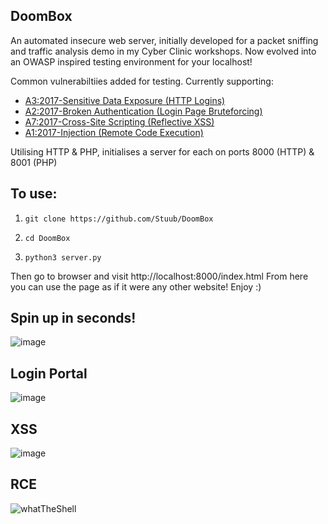 <h2>DoomBox</h2>
An automated insecure web server, initially developed for a packet sniffing and traffic analysis demo in my Cyber Clinic workshops. Now evolved into an OWASP inspired testing environment for your localhost!


Common vulnerabiltiies added for testing. Currently supporting:
  - [A3:2017-Sensitive Data Exposure (HTTP Logins)](https://owasp.org/www-project-top-ten/2017/A3_2017-Sensitive_Data_Exposure "A3:2017-Sensitive Data Exposure (HTTP Logins)")
  - [A2:2017-Broken Authentication (Login Page Bruteforcing)](https://owasp.org/www-project-top-ten/2017/A2_2017-Broken_Authentication "A2:2017-Broken Authentication (Login Page Bruteforcing)")
  - [A7:2017-Cross-Site Scripting (Reflective XSS)](https://owasp.org/www-project-top-ten/2017/A7_2017-Cross-Site_Scripting_(XSS))
  - [A1:2017-Injection (Remote Code Execution)](https://owasp.org/www-project-top-ten/2017/A1_2017-Injection "A1:2017-Injection (Remote Code Execution)")

Utilising HTTP & PHP, initialises a server for each on ports 8000 (HTTP) & 8001 (PHP)

<h2>To use:</h2>

1. `git clone https://github.com/Stuub/DoomBox`

2. `cd DoomBox`

3. `python3 server.py`

Then go to browser and visit
http://localhost:8000/index.html
From here you can use the page as if it were any other website! Enjoy :)


<h2>Spin up in seconds!</h2>

![image](https://github.com/Stuub/PacketSniffing/assets/60468836/c1ac15bb-a5c6-4477-8306-ea1aebe2675a)

<h2>Login Portal</h2>

![image](https://github.com/Stuub/PacketSniffing/assets/60468836/0410cbce-acf8-4e2a-8c11-fbf070917c2c)

<h2>XSS</h2>

![image](https://github.com/Stuub/PacketSniffing/assets/60468836/af9fd9bc-79c6-4f3b-9028-dddee3e4a34c)

<h2>RCE</h2>

![whatTheShell](https://github.com/Stuub/PacketSniffing/assets/60468836/6ac42568-61cc-4fa1-ab21-fba177437858)
